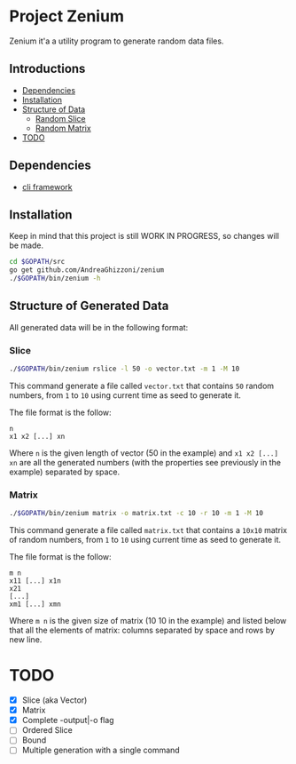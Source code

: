 # Project Zenium
Zenium it'a a utility program to generate random data files.

## Introductions
* [Dependencies](#dependencies)
* [Installation](#installation)
* [Structure of Data](#structure-of-generated-data)
    - [Random Slice](#slice)
    - [Random Matrix](#matrix)
* [TODO](#todo)
    
## Dependencies
 - [cli framework](https://github.com/urfave/cli)

## Installation
Keep in mind that this project is still WORK IN PROGRESS, so changes will be
made.
```bash
cd $GOPATH/src
go get github.com/AndreaGhizzoni/zenium
./$GOPATH/bin/zenium -h
```

## Structure of Generated Data
All generated data will be in the following format:

### Slice
```bash
./$GOPATH/bin/zenium rslice -l 50 -o vector.txt -m 1 -M 10
```
This command generate a file called `vector.txt` that contains `50` random 
numbers, from `1` to `10` using current time as seed to generate it.

The file format is the follow:
```
n
x1 x2 [...] xn
```
Where `n` is the given length of vector (50 in the example) and `x1 x2 [...] xn`
are all the generated numbers (with the properties see previously in the 
example) separated by space.


### Matrix
```bash
./$GOPATH/bin/zenium matrix -o matrix.txt -c 10 -r 10 -m 1 -M 10
```
This command generate a file called `matrix.txt` that contains a `10x10` matrix
of random numbers, from `1` to `10` using current time as seed to generate it.

The file format is the follow:
```
m n
x11 [...] x1n
x21
[...]
xm1 [...] xmn
```
Where `m n` is the given size of matrix (10 10 in the example) and listed below
that all the elements of matrix: columns separated by space and rows by new line.

# TODO
- [x] Slice (aka Vector)
- [x] Matrix
- [x] Complete -output|-o flag
- [ ] Ordered Slice
- [ ] Bound
- [ ] Multiple generation with a single command
